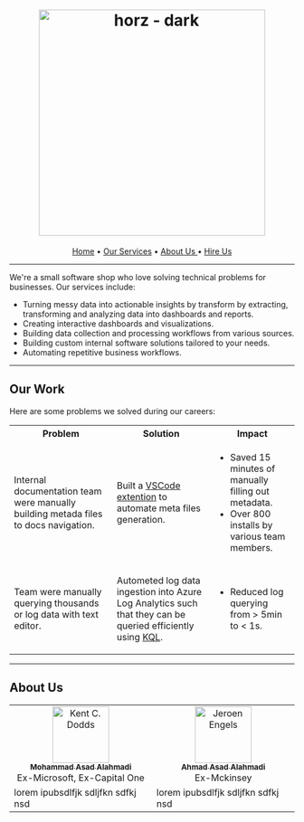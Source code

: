 <h1 align="center">
    <a href="https://github.com/EnoTeq">
    <img width="400" alt="horz - dark" src="https://user-images.githubusercontent.com/3461501/227721338-30ce3246-6df4-4f1a-9996-29a4edd5c9dd.png">
    </a>
</h1>

<!-- <div id="badges" align="center">
  <a href="your-linkedin-URL">
    <img src="https://img.shields.io/badge/LinkedIn-blue?style=for-the-badge&logo=linkedin&logoColor=white" alt="LinkedIn Badge"/>
  </a>
  <a href="your-youtube-URL">
    <img src="https://img.shields.io/badge/YouTube-red?style=for-the-badge&logo=youtube&logoColor=white" alt="Youtube Badge"/>
  </a>
  <a href="your-twitter-URL">
    <img src="https://img.shields.io/badge/Twitter-blue?style=for-the-badge&logo=twitter&logoColor=white" alt="Twitter Badge"/>
  </a>
</div> -->


<p align="center">
  <a href="https://warp.dev">Home</a>
  •
 <a href="https://warp.dev/warp-ai">Our Services</a>
  •
  <a href="https://warp.dev/warp-ai">About Us </a>
  •
  <a href="https://warp.dev/blog">Hire Us</a>
</p>

---

We're a small software shop who love solving technical problems for businesses. Our services include:
* Turning messy data into actionable insights by transform by extracting, transforming and analyzing data into dashboards and reports.
* Creating interactive dashboards and visualizations.
* Building data collection and processing workflows from various sources.
* Building custom internal software solutions tailored to your needs.
* Automating repetitive business workflows.

---

## Our Work

Here are some problems we solved during our careers:

<table>
  <tr>
    <th>Problem</th>
    <th>Solution</th>
    <th>Impact</th>
  </tr>
  <tr>
    <td>
Internal documentation team were manually building metada files to docs navigation.
  </td>
<td>

Built a [VSCode extention](https://marketplace.visualstudio.com/items?itemName=MomoNet.docfx-toc-generator) to automate meta files generation.</td>
<td>

* Saved 15 minutes of manually filling out metadata.
* Over 800 installs by various team members.</td>
  </tr>
  <tr>
    <td>Team were manually querying thousands or log data with text editor.</td>
<td>

Autometed log data ingestion into Azure Log Analytics such that they can be queried efficiently using [KQL](https://learn.microsoft.com/en-us/azure/data-explorer/kusto/query/).</td>
<td>

* Reduced log querying from > 5min to < 1s.</td>
  </tr>
</table>

---

## About Us

<table>
  <tbody>
    <tr>
      <td align="center"><a href="https://github.com/AlahmadiQ8"><img src="https://avatars.githubusercontent.com/u/3461501?v=3?s=100" width="100px;" alt="Kent C. Dodds"/><br /><sub><b>Mohammad Asad Alahmadi</b></sub></a><br />Ex-Microsoft, Ex-Capital One</td>
      <td align="center"><a href="https://github.com/jfmengels"><img src="https://avatars.githubusercontent.com/u/3869412?v=3?s=100" width="100px;" alt="Jeroen Engels"/><br /><sub><b>Ahmad Asad Alahmadi</b></sub></a><br />Ex-Mckinsey</td>
    </tr>
    <tr>
      <td>lorem ipubsdlfjk sdljfkn sdfkj nsd </td>
      <td>lorem ipubsdlfjk sdljfkn sdfkj nsd </td>
    </tr>
  </tbody>
</table>

<!-- <div>

  <img src="https://cdn.jsdelivr.net/gh/devicons/devicon/icons/react/react-original.svg" title="React" alt="React" width="40" height="40"/>
  &nbsp;<img src="https://cdn.jsdelivr.net/gh/devicons/devicon/icons/nextjs/nextjs-original.svg" width="40" height="40"/>
  &nbsp;
  <img src="https://github.com/devicons/devicon/blob/master/icons/materialui/materialui-original.svg" title="Material UI" alt="Material UI" width="40" height="40"/>&nbsp;
  <img src="https://github.com/devicons/devicon/blob/master/icons/flutter/flutter-original.svg" title="Flutter" alt="Flutter" width="40" height="40"/>&nbsp;
  <img src="https://github.com/devicons/devicon/blob/master/icons/redux/redux-original.svg" title="Redux" alt="Redux " width="40" height="40"/>&nbsp;
  <img src="https://github.com/devicons/devicon/blob/master/icons/css3/css3-plain-wordmark.svg"  title="CSS3" alt="CSS" width="40" height="40"/>&nbsp;
  <img src="https://github.com/devicons/devicon/blob/master/icons/html5/html5-original.svg" title="HTML5" alt="HTML" width="40" height="40"/>&nbsp;
  <img src="https://github.com/devicons/devicon/blob/master/icons/javascript/javascript-original.svg" title="JavaScript" alt="JavaScript" width="40" height="40"/>&nbsp;
  <img src="https://github.com/devicons/devicon/blob/master/icons/firebase/firebase-plain-wordmark.svg" title="Firebase" alt="Firebase" width="40" height="40"/>&nbsp;
  <img src="https://github.com/devicons/devicon/blob/master/icons/gatsby/gatsby-original.svg" title="Gatsby"  alt="Gatsby" width="40" height="40"/>&nbsp;
  <img src="https://github.com/devicons/devicon/blob/master/icons/mysql/mysql-original-wordmark.svg" title="MySQL"  alt="MySQL" width="40" height="40"/>&nbsp;
  <img src="https://github.com/devicons/devicon/blob/master/icons/nodejs/nodejs-original-wordmark.svg" title="NodeJS" alt="NodeJS" width="40" height="40"/>&nbsp;
  <img src="https://github.com/devicons/devicon/blob/master/icons/amazonwebservices/amazonwebservices-plain-wordmark.svg" title="AWS" alt="AWS" width="40" height="40"/>&nbsp;
  <img src="https://github.com/devicons/devicon/blob/master/icons/git/git-original-wordmark.svg" title="Git" **alt="Git" width="40" height="40"/>
</div> -->

<!--
shields.io

- discord
- youtube: https://img.shields.io/badge/YouTube-red?logo=youtube&logoColor=white&style=for-the-badge
- linedin: https://img.shields.io/badge/LinkedIn-blue?logo=linkedin&logoColor=white&style=for-the-badge
- https://img.shields.io/badge/Twitter-blue?style=for-the-badge&logo=twitter&logoColor=white

technologies

- https://devicon.dev/

good readmes

- https://github.com/ArmynC/ArminC-AutoExec
- https://github.com/CCOSTAN/Home-AssistantConfig/blob/master/README.md
- https://github.com/warpdotdev/Warp
- https://github.com/aregtech/areg-sdk#readme
- https://github.com/create-go-app/cli#readme
- https://github.com/iharsh234/WebApp#readme

Reference

  - https://www.sitepoint.com/github-profile-readme/
 -->

